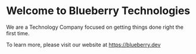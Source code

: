 # Welcome to Blueberry Technologies
We are a Technology Company focused on getting things done right the first time.

To learn more, please visit our website at https://blueberry.dev
